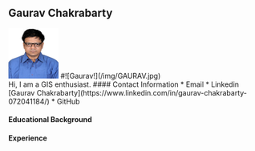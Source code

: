 ## Gaurav Chakrabarty
<img src="/img/GAURAV.jpg" width="100" height="100">
#![Gaurav!](/img/GAURAV.jpg)
<br> Hi, I am a GIS enthusiast. 
#### Contact Information
* Email
* Linkedin [Gaurav Chakrabarty](https://www.linkedin.com/in/gaurav-chakrabarty-072041184/)
* GitHub

#### Educational Background
#### Experience
